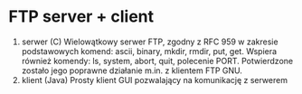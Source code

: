 # FTP server + client

1. serwer (C) Wielowątkowy serwer FTP, zgodny z RFC 959 w zakresie podstawowych komend: ascii, binary, mkdir, rmdir, put, get. Wspiera również komendy: ls, system, abort, quit, polecenie PORT. Potwierdzone zostało jego poprawne działanie m.in. z klientem FTP GNU.
2. klient (Java) Prosty klient GUI pozwalający na komunikację z serwerem